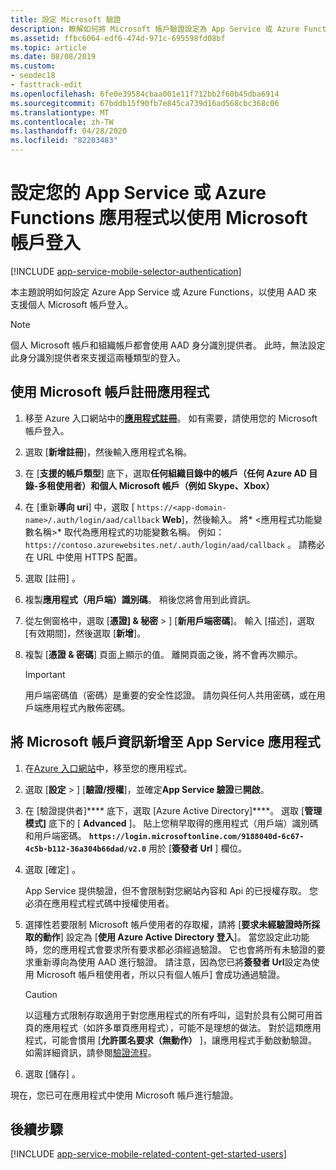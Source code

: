 ```yaml
---
title: 設定 Microsoft 驗證
description: 瞭解如何將 Microsoft 帳戶驗證設定為 App Service 或 Azure Functions 應用程式的身分識別提供者。
ms.assetid: ffbc6064-edf6-474d-971c-695598fd08bf
ms.topic: article
ms.date: 08/08/2019
ms.custom:
- seodec18
- fasttrack-edit
ms.openlocfilehash: 6fe0e39584cbaa001e11f712bb2f60b45dba6914
ms.sourcegitcommit: 67bddb15f90fb7e845ca739d16ad568cbc368c06
ms.translationtype: MT
ms.contentlocale: zh-TW
ms.lasthandoff: 04/28/2020
ms.locfileid: "82203483"
---
```

# <a name="configure-your-app-service-or-azure-functions-app-to-use-microsoft-account-login"></a>設定您的 App Service 或 Azure Functions 應用程式以使用 Microsoft 帳戶登入

[!INCLUDE [app-service-mobile-selector-authentication](../../includes/app-service-mobile-selector-authentication.md)]

本主題說明如何設定 Azure App Service 或 Azure Functions，以使用 AAD 來支援個人 Microsoft 帳戶登入。

> [!NOTE]
> 個人 Microsoft 帳戶和組織帳戶都會使用 AAD 身分識別提供者。 此時，無法設定此身分識別提供者來支援這兩種類型的登入。

## <a name="register-your-app-with-microsoft-account"></a><a name="register-microsoft-account"> </a>使用 Microsoft 帳戶註冊應用程式

1. 移至 Azure 入口網站中的[**應用程式註冊**](https://portal.azure.com/#blade/Microsoft_AAD_RegisteredApps/ApplicationsListBlade)。 如有需要，請使用您的 Microsoft 帳戶登入。
1. 選取 [**新增註冊**]，然後輸入應用程式名稱。
1. 在 [**支援的帳戶類型**] 底下，選取**任何組織目錄中的帳戶（任何 Azure AD 目錄-多租使用者）和個人 Microsoft 帳戶（例如 Skype、Xbox）**
1. 在 [重新**導向 uri**] 中，選取 [ `https://<app-domain-name>/.auth/login/aad/callback` **Web**]，然後輸入。 將* \<應用程式功能變數名稱>* 取代為應用程式的功能變數名稱。  例如： `https://contoso.azurewebsites.net/.auth/login/aad/callback` 。 請務必在 URL 中使用 HTTPS 配置。

1. 選取 [註冊]  。
1. 複製**應用程式（用戶端）識別碼**。 稍後您將會用到此資訊。
1. 從左側窗格中，選取 [**憑證] & 秘密** > ] [**新用戶端密碼**]。 輸入 [描述]，選取 [有效期間]，然後選取 [**新增**]。
1. 複製 [**憑證 & 密碼**] 頁面上顯示的值。 離開頁面之後，將不會再次顯示。

    > [!IMPORTANT]
    > 用戶端密碼值（密碼）是重要的安全性認證。 請勿與任何人共用密碼，或在用戶端應用程式內散佈密碼。

## <a name="add-microsoft-account-information-to-your-app-service-application"></a><a name="secrets"> </a>將 Microsoft 帳戶資訊新增至 App Service 應用程式

1. 在[Azure 入口網站]中，移至您的應用程式。
1. 選取 [**設定** > ] [**驗證/授權**]，並確定**App Service 驗證**已**開啟**。
1. 在 [驗證提供者]**** 底下，選取 [Azure Active Directory]****。 選取 [**管理模式]** 底下的 [ **Advanced** ]。 貼上您稍早取得的應用程式（用戶端）識別碼和用戶端密碼。 **`https://login.microsoftonline.com/9188040d-6c67-4c5b-b112-36a304b66dad/v2.0`** 用於 [**簽發者 Url** ] 欄位。
1. 選取 [確定]  。

   App Service 提供驗證，但不會限制對您網站內容和 Api 的已授權存取。 您必須在應用程式程式碼中授權使用者。

1. 選擇性若要限制 Microsoft 帳戶使用者的存取權，請將 [**要求未經驗證時所採取的動作**] 設定為 [**使用 Azure Active Directory 登入**]。 當您設定此功能時，您的應用程式會要求所有要求都必須經過驗證。 它也會將所有未驗證的要求重新導向為使用 AAD 進行驗證。 請注意，因為您已將**簽發者 Url**設定為使用 Microsoft 帳戶租使用者，所以只有個人帳戶] 會成功通過驗證。

   > [!CAUTION]
   > 以這種方式限制存取適用于對您應用程式的所有呼叫，這對於具有公開可用首頁的應用程式（如許多單頁應用程式），可能不是理想的做法。 對於這類應用程式，可能會慣用 [**允許匿名要求（無動作）** ]，讓應用程式手動啟動驗證。 如需詳細資訊，請參閱[驗證流程](overview-authentication-authorization.md#authentication-flow)。

1. 選取 [儲存]  。

現在，您已可在應用程式中使用 Microsoft 帳戶進行驗證。

## <a name="next-steps"></a><a name="related-content"> </a>後續步驟

[!INCLUDE [app-service-mobile-related-content-get-started-users](../../includes/app-service-mobile-related-content-get-started-users.md)]

<!-- URLs. -->

[My Applications]: https://go.microsoft.com/fwlink/p/?LinkId=262039
[Azure 入口網站]: https://portal.azure.com/

